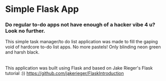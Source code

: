 # Simple Flask App

<h3>Do regular to-do apps not have enough of a hacker vibe 4 u? Look no further.</h1>

This simple task manager/to do list application was made to fill the gaping void of hardcore to-do list apps. No more pastels! Only 
blinding neon green and harsh black. 
<br>
<br>
<br>
This application was built using Flask and based on Jake Rieger's Flask tutorial :))
https://github.com/jakerieger/FlaskIntroduction
